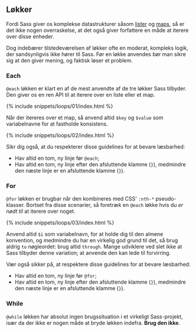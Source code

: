
## Løkker

Fordi Sass giver os komplekse datastrukturer såsom [lister](#lister) og [maps](#maps), så er det ikke nogen overraskelse, at det også giver forfattere en måde at iterere over disse enheder.

Dog indebærer tilstedeværelsen af løkker ofte en moderat, kompleks logik, der sandsynligvis ikke hører til Sass. Før en løkke anvendes bør man sikre sig at den giver mening, og faktisk løser et problem.

### Each

`@each` løkken er klart en af de mest anvendte af de tre løkker Sass tilbyder. Den giver os en ren API til at iterere over en liste eller et map.

{% include snippets/loops/01/index.html %}

Når der itereres over et map, så anvend altid `$key` og `$value` som variabelnavne for at fastholde konsistens.

{% include snippets/loops/02/index.html %}

Sikr dig også, at du respekterer disse guidelines for at bevare læsbarhed:

* Hav altid en tom, ny linje før `@each`;
* Hav altid en tom, ny linje efter den afsluttende klamme (`}`), medmindre den næste linje er en afsluttende klamme (`}`).

### For

`@for` løkken er brugbar når den kombineres med CSS' `:nth-*` pseudo-klasser. Bortset fra disse scenarier, så foretræk en `@each` løkke hvis du *er nødt til* at iterere over noget.

{% include snippets/loops/03/index.html %}

Anvend altid `$i` som variabelnavn, for at holde dig til den almene konvention, og medmindre du har en virkelig god grund til det, så brug aldrig `to` nøgleordet: brug altid `through`. Mange udviklere ved slet ikke at Sass tilbyder denne variation; at anvende den kan lede til forvirring.

Vær også sikker på, at respektere disse guidelines for at bevare læsbarhed:

* Hav altid en tom, ny linje før `@for`;
* Hav altid en tom, ny linje efter den afsluttende klamme (`}`), medmindre den næste linje er en afsluttende klamme (`}`).

### While

`@while` løkken har absolut ingen brugssituation i et virkeligt Sass-projekt, især da der ikke er nogen måde at bryde løkken indefra. **Brug den ikke**.
